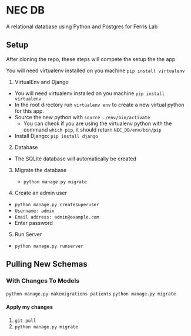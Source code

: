 # NEC DB
A relational database using Python and Postgres for Ferris Lab

## Setup
After cloning the repo, these steps will compete the setup the the app

You will need virtualenv installed on you machine `pip install virtualenv`

1. VirtualEnv and Django
  * You will need virtualenv installed on you machine `pip install virtualenv`
  * In the root directory run `virtualenv env` to create a new virtual python for this app. 
  * Source the new python with `source ./env/bin/activate`
    * You can check if you are using the virtualenv python with the command `which pip`, it should return `NEC_DB/env/bin/pip`
  * Install Django: `pip install django`


2. Database
  * The SQLite database will automatically be created

3. Migrate the database
   * `python manage.py migrate`

4. Create an admin user
  * `python manage.py createsuperuser`
  * `Username: admin`
  * `Email address: admin@example.com`
  * Enter password

 5. Run Server
   * `python manage.py runserver`

## Pulling New Schemas
### With Changes To Models
`python manage.py makemigrations patients`
`python manage.py migrate`
#### Apply my changes 
1. `git pull` 
2. `python manage.py migrate`